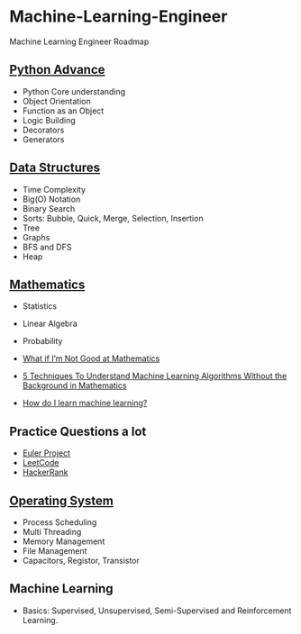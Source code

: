 # Machine-Learning-Engineer
Machine Learning Engineer Roadmap

## <a href="https://github.com/hemansnation/Advance-Python">Python Advance</a>
- Python Core understanding
- Object Orientation
- Function as an Object
- Logic Building
- Decorators
- Generators

## <a href="https://github.com/hemansnation/Data-Structures-and-Algorithms">Data Structures</a>
- Time Complexity
- Big(O) Notation
- Binary Search
- Sorts: Bubble, Quick, Merge, Selection, Insertion
- Tree
- Graphs
- BFS and DFS
- Heap

## <a href="https://github.com/hemansnation/Statistics">Mathematics</a>
- Statistics
- Linear Algebra
- Probability

- <a href="http://machinelearningmastery.com/what-if-im-not-good-at-mathematics/">What if I’m Not Good at Mathematics</a>
- <a href="http://machinelearningmastery.com/techniques-to-understand-machine-learning-algorithms-without-the-background-in-mathematics/">5 Techniques To Understand Machine Learning Algorithms Without the Background in Mathematics</a>
- <a href="https://www.quora.com/Machine-Learning/How-do-I-learn-machine-learning-1">How do I learn machine learning?</a>


## Practice Questions a lot
- <a href="https://projecteuler.net/">Euler Project</a>
- <a href="https://leetcode.com/">LeetCode</a>
- <a href="https://www.hackerrank.com/">HackerRank</a>

## <a href="https://github.com/HemansAI/Nation">Operating System</a>
- Process Scheduling
- Multi Threading
- Memory Management
- File Management
- Capacitors, Registor, Transistor

## Machine Learning 
- Basics: Supervised, Unsupervised, Semi-Supervised and Reinforcement Learning.

